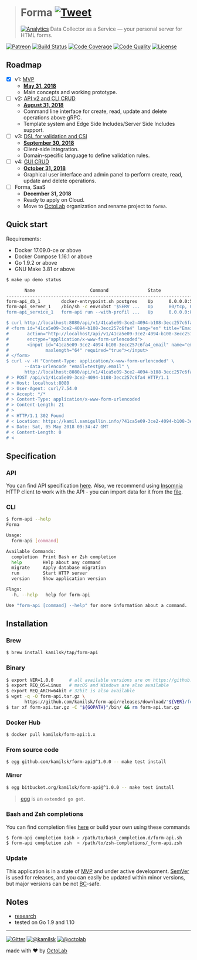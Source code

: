 > # Forma [![Tweet](https://img.shields.io/twitter/url/http/shields.io.svg?style=social)](https://twitter.com/intent/tweet?text=Data%20Collector%20as%20a%20Service&url=https://kamilsk.github.io/form-api/&via=ikamilsk&hashtags=go,service,data-collector,form-handler)
> [![Analytics](https://ga-beacon.appspot.com/UA-109817251-15/form-api/readme?pixel)](https://kamilsk.github.io/form-api/)
> Data Collector as a Service &mdash; your personal server for HTML forms.

[![Patreon](https://img.shields.io/badge/patreon-donate-orange.svg)](https://www.patreon.com/octolab)
[![Build Status](https://travis-ci.org/kamilsk/form-api.svg?branch=master)](https://travis-ci.org/kamilsk/form-api)
[![Code Coverage](https://scrutinizer-ci.com/g/kamilsk/form-api/badges/coverage.png?b=master)](https://scrutinizer-ci.com/g/kamilsk/form-api/?branch=master)
[![Code Quality](https://scrutinizer-ci.com/g/kamilsk/form-api/badges/quality-score.png?b=master)](https://scrutinizer-ci.com/g/kamilsk/form-api/?branch=master)
[![License](https://img.shields.io/badge/license-MIT-blue.svg)](LICENSE)

## Roadmap

- [x] v1: [MVP](https://github.com/kamilsk/form-api/projects/1)
  - [**May 31, 2018**](https://github.com/kamilsk/form-api/milestone/1)
  - Main concepts and working prototype.
- [ ] v2: [API v2 and CLI CRUD](https://github.com/kamilsk/form-api/projects/2)
  - [**August 31, 2018**](https://github.com/kamilsk/form-api/milestone/2)
  - Command line interface for create, read, update and delete operations above gRPC.
  - Template system and Edge Side Includes/Server Side Includes support.
- [ ] v3: [DSL for validation and CSI](https://github.com/kamilsk/form-api/projects/3)
  - [**September 30, 2018**](https://github.com/kamilsk/form-api/milestone/3)
  - Client-side integration.
  - Domain-specific language to define validation rules.
- [ ] v4: [GUI CRUD](https://github.com/kamilsk/form-api/projects/4)
  - [**October 31, 2018**](https://github.com/kamilsk/form-api/milestone/4)
  - Graphical user interface and admin panel to perform create, read, update and delete operations.
- [ ] Forma, SaaS
  - **December 31, 2018**
  - Ready to apply on Cloud.
  - Move to [OctoLab](https://github.com/octolab/) organization and rename project to `forma`.

## Quick start

Requirements:

- Docker 17.09.0-ce or above
- Docker Compose 1.16.1 or above
- Go 1.9.2 or above
- GNU Make 3.81 or above

```bash
$ make up demo status

       Name                     Command               State                                  Ports
----------------------------------------------------------------------------------------------------------------------------------
form-api_db_1        docker-entrypoint.sh postgres    Up      0.0.0.0:5432->5432/tcp
form-api_server_1    /bin/sh -c envsubst '$SERV ...   Up      80/tcp, 0.0.0.0:80->8080/tcp
form-api_service_1   form-api run --with-profil ...   Up      0.0.0.0:8080->80/tcp, 0.0.0.0:8090->8090/tcp, 0.0.0.0:8091->8091/tcp

$ curl http://localhost:8080/api/v1/41ca5e09-3ce2-4094-b108-3ecc257c6fa4
# <form id="41ca5e09-3ce2-4094-b108-3ecc257c6fa4" lang="en" title="Email subscription"
#       action="http://localhost/api/v1/41ca5e09-3ce2-4094-b108-3ecc257c6fa4" method="post"
#       enctype="application/x-www-form-urlencoded">
#       <input id="41ca5e09-3ce2-4094-b108-3ecc257c6fa4_email" name="email" type="email" title="Email"
#              maxlength="64" required="true"></input>
# </form>
$ curl -v -H "Content-Type: application/x-www-form-urlencoded" \
       --data-urlencode "email=test@my.email" \
       http://localhost:8080/api/v1/41ca5e09-3ce2-4094-b108-3ecc257c6fa4
# > POST /api/v1/41ca5e09-3ce2-4094-b108-3ecc257c6fa4 HTTP/1.1
# > Host: localhost:8080
# > User-Agent: curl/7.54.0
# > Accept: */*
# > Content-Type: application/x-www-form-urlencoded
# > Content-Length: 21
# >
# < HTTP/1.1 302 Found
# < Location: https://kamil.samigullin.info/?41ca5e09-3ce2-4094-b108-3ecc257c6fa4=success
# < Date: Sat, 05 May 2018 09:34:47 GMT
# < Content-Length: 0
# <
```

## Specification

### API

You can find API specification [here](env/rest.http). Also, we recommend using [Insomnia](https://insomnia.rest)
HTTP client to work with the API - you can import data for it from the [file](env/insomnia.json).

### CLI

```bash
$ form-api --help
Forma

Usage:
  form-api [command]

Available Commands:
  completion  Print Bash or Zsh completion
  help        Help about any command
  migrate     Apply database migration
  run         Start HTTP server
  version     Show application version

Flags:
  -h, --help   help for form-api

Use "form-api [command] --help" for more information about a command.
```

## Installation

### Brew

```bash
$ brew install kamilsk/tap/form-api
```

### Binary

```bash
$ export VER=1.0.0      # all available versions are on https://github.com/kamilsk/form-api/releases
$ export REQ_OS=Linux   # macOS and Windows are also available
$ export REQ_ARCH=64bit # 32bit is also available
$ wget -q -O form-api.tar.gz \
       https://github.com/kamilsk/form-api/releases/download/"${VER}/form-api_${VER}_${REQ_OS}-${REQ_ARCH}".tar.gz
$ tar xf form-api.tar.gz -C "${GOPATH}"/bin/ && rm form-api.tar.gz
```

### Docker Hub

```bash
$ docker pull kamilsk/form-api:1.x
```

### From source code

```bash
$ egg github.com/kamilsk/form-api@^1.0.0 -- make test install
```

#### Mirror

```bash
$ egg bitbucket.org/kamilsk/form-api@^1.0.0 -- make test install
```

> [egg](https://github.com/kamilsk/egg) is an `extended go get`.

### Bash and Zsh completions

You can find completion files [here](https://github.com/kamilsk/shared/tree/dotfiles/bash_completion.d) or
build your own using these commands

```bash
$ form-api completion bash > /path/to/bash_completion.d/form-api.sh
$ form-api completion zsh  > /path/to/zsh-completions/_form-api.zsh
```

### Update

This application is in a state of [MVP](https://en.wikipedia.org/wiki/Minimum_viable_product) and under active
development. [SemVer](https://semver.org/) is used for releases, and you can easily be updated within minor versions,
but major versions can be not [BC](https://en.wikipedia.org/wiki/Backward_compatibility)-safe.

## Notes

- [research](../../tree/research)
- tested on Go 1.9 and 1.10

---

[![Gitter](https://badges.gitter.im/Join%20Chat.svg)](https://gitter.im/kamilsk/form-api)
[![@kamilsk](https://img.shields.io/badge/author-%40kamilsk-blue.svg)](https://twitter.com/ikamilsk)
[![@octolab](https://img.shields.io/badge/sponsor-%40octolab-blue.svg)](https://twitter.com/octolab_inc)

made with ❤️ by [OctoLab](https://www.octolab.org/)
